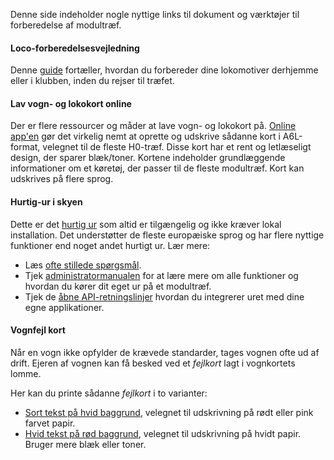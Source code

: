 ﻿Denne side indeholder nogle nyttige links til dokument og værktøjer til forberedelse af modultræf.

#### Loco-forberedelsesvejledning
Denne [guide](/tools/locopreparationguide) fortæller, hvordan du forbereder dine lokomotiver derhjemme eller i klubben, inden du rejser til træfet.

#### Lav vogn- og lokokort online
Der er flere ressourcer og måder at lave vogn- og lokokort på.
[Online app'en](https://wagoncardapp.azurewebsites.net/) gør det virkelig nemt at oprette og udskrive sådanne kort i A6L-format, velegnet til de fleste H0-træf.
Disse kort har et rent og letlæseligt design, der sparer blæk/toner.
Kortene indeholder grundlæggende informationer om et køretøj, der passer til de fleste modultræf.
Kort kan udskrives på flere sprog.

#### Hurtig-ur i skyen
Dette er det [hurtig ur](https://telluriantrainsclocksappserver.azurewebsites.net/)
som altid er tilgængelig og ikke kræver lokal installation.
Det understøtter de fleste europæiske sprog og har flere nyttige funktioner end noget andet hurtigt ur. Lær mere:
- Læs [ofte stillede spørgsmål](https://github.com/tellurianinteractive/Tellurian.Trains.ModuleMeetingApp/wiki/Frequently-Asked-Questions).
- Tjek [administratormanualen](https://github.com/tellurianinteractive/Tellurian.Trains.ModuleMeetingApp/wiki/Administrators-Manual)
for at lære mere om alle funktioner og hvordan du kører dit eget ur på et modultræf.
- Tjek de [åbne API-retningslinjer](https://github.com/tellurianinteractive/Tellurian.Trains.ModuleMeetingApp/wiki/API-Guidelines)
hvordan du integrerer uret med dine egne applikationer.


#### Vognfejl kort
Når en vogn ikke opfylder de krævede standarder, tages vognen ofte ud af drift.
Ejeren af ​​vognen kan få besked ved et *fejlkort* lagt i vognkortets lomme.

Her kan du printe sådanne *fejlkort* i to varianter:
- [Sort tekst på hvid baggrund](/tools/wagonerrorcards/true), velegnet til udskrivning på rødt eller pink farvet papir.
- [Hvid tekst på rød baggrund](/tools/wagonerrorcards), velegnet til udskrivning på hvidt papir. Bruger mere blæk eller toner.


